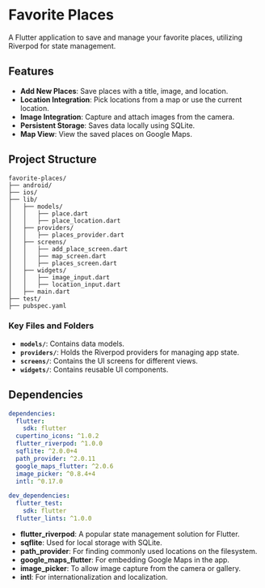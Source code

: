 
# Favorite Places

A Flutter application to save and manage your favorite places, utilizing Riverpod for state management.

## Features

- **Add New Places**: Save places with a title, image, and location.
- **Location Integration**: Pick locations from a map or use the current location.
- **Image Integration**: Capture and attach images from the camera.
- **Persistent Storage**: Saves data locally using SQLite.
- **Map View**: View the saved places on Google Maps.

## Project Structure

```plaintext
favorite-places/
├── android/
├── ios/
├── lib/
│   ├── models/
│   │   ├── place.dart
│   │   ├── place_location.dart
│   ├── providers/
│   │   ├── places_provider.dart
│   ├── screens/
│   │   ├── add_place_screen.dart
│   │   ├── map_screen.dart
│   │   ├── places_screen.dart
│   ├── widgets/
│   │   ├── image_input.dart
│   │   ├── location_input.dart
│   ├── main.dart
├── test/
├── pubspec.yaml
```

### Key Files and Folders

- **`models/`**: Contains data models.
- **`providers/`**: Holds the Riverpod providers for managing app state.
- **`screens/`**: Contains the UI screens for different views.
- **`widgets/`**: Contains reusable UI components.

## Dependencies

```yaml
dependencies:
  flutter:
    sdk: flutter
  cupertino_icons: ^1.0.2
  flutter_riverpod: ^1.0.0
  sqflite: ^2.0.0+4
  path_provider: ^2.0.11
  google_maps_flutter: ^2.0.6
  image_picker: ^0.8.4+4
  intl: ^0.17.0

dev_dependencies:
  flutter_test:
    sdk: flutter
  flutter_lints: ^1.0.0
```

- **flutter_riverpod**: A popular state management solution for Flutter.
- **sqflite**: Used for local storage with SQLite.
- **path_provider**: For finding commonly used locations on the filesystem.
- **google_maps_flutter**: For embedding Google Maps in the app.
- **image_picker**: To allow image capture from the camera or gallery.
- **intl**: For internationalization and localization.

